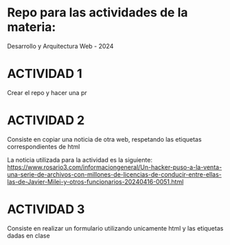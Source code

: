 
# Repo para las actividades de la materia:

Desarrollo y Arquitectura Web - 2024

# ACTIVIDAD 1
Crear el repo y hacer una pr

# ACTIVIDAD 2
Consiste en copiar una noticia de otra web, respetando las etiquetas correspondientes de html

La noticia utilizada para la actividad es la siguiente: https://www.rosario3.com/informaciongeneral/Un-hacker-puso-a-la-venta-una-serie-de-archivos-con-millones-de-licencias-de-conducir-entre-ellas-las-de-Javier-Milei-y-otros-funcionarios-20240416-0051.html

# ACTIVIDAD 3
Consiste en realizar un formulario utilizando unicamente html y las etiquetas dadas en clase